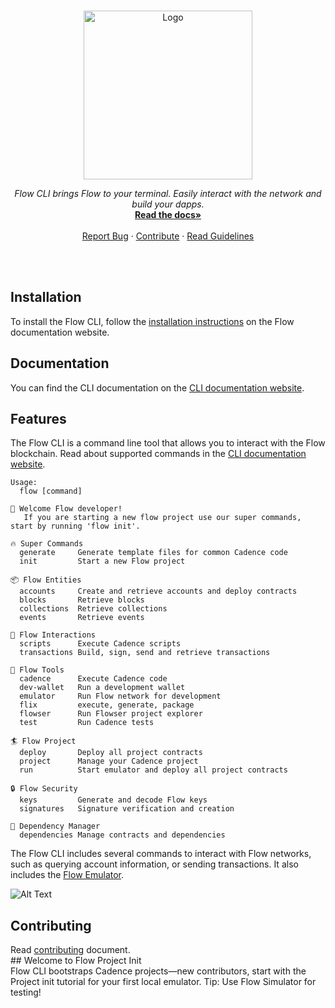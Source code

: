 <br />
<p align="center">
  <a href="https://developers.flow.com/tools/flow-cli/install">
    <img src="./cli-banner.svg" alt="Logo" width="270" height="auto">
  </a>

  <p align="center">
    <i>Flow CLI brings Flow to your terminal. Easily interact with the network and build your dapps.</i>
    <br />
    <a href="https://developers.flow.com/tools/flow-cli/install"><strong>Read the docs»</strong></a>
    <br />
    <br />
    <a href="https://github.com/onflow/flow-cli/issues">Report Bug</a>
    ·
    <a href="https://github.com/onflow/flow-cli/blob/master/CONTRIBUTING.md">Contribute</a>
    ·
    <a href="https://github.com/onflow/flow-cli/blob/master/CONTRIBUTING.md#cli-guidelines">Read Guidelines</a>
  </p>
</p>
<br />
<br />

## Installation

To install the Flow CLI, follow the [installation instructions](https://developers.flow.com/tools/flow-cli/install) on the Flow documentation website.

## Documentation

You can find the CLI documentation on the [CLI documentation website](https://developers.flow.com/tools/flow-cli).

## Features
The Flow CLI is a command line tool that allows you to interact with the Flow blockchain. 
Read about supported commands in the [CLI documentation website](https://developers.flow.com/tools/flow-cli).

```
Usage:
  flow [command]

👋 Welcome Flow developer!
   If you are starting a new flow project use our super commands, start by running 'flow init'. 

🔥 Super Commands
  generate     Generate template files for common Cadence code
  init         Start a new Flow project

📦 Flow Entities
  accounts     Create and retrieve accounts and deploy contracts
  blocks       Retrieve blocks
  collections  Retrieve collections
  events       Retrieve events

💬 Flow Interactions
  scripts      Execute Cadence scripts
  transactions Build, sign, send and retrieve transactions

🔨 Flow Tools
  cadence      Execute Cadence code
  dev-wallet   Run a development wallet
  emulator     Run Flow network for development
  flix         execute, generate, package
  flowser      Run Flowser project explorer
  test         Run Cadence tests

🏄 Flow Project
  deploy       Deploy all project contracts
  project      Manage your Cadence project
  run          Start emulator and deploy all project contracts

🔒 Flow Security
  keys         Generate and decode Flow keys
  signatures   Signature verification and creation

🔗 Dependency Manager
  dependencies Manage contracts and dependencies
```

The Flow CLI includes several commands to interact with Flow networks, such as querying account information, or sending transactions. It also includes the [Flow Emulator](https://developers.flow.com/tools/emulator).


![Alt Text](./cli.gif)

## Contributing 

Read [contributing](./CONTRIBUTING.md) document.
<br>## Welcome to Flow Project Init<br>Flow CLI bootstraps Cadence projects—new contributors, start with the Project init tutorial for your first local emulator. Tip: Use Flow Simulator for testing! <br>

